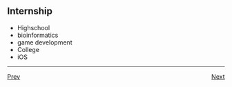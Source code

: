 ## Internship
- Highschool
- 	bioinformatics 
- 	game development
- College
- 	iOS

***

<div>
	<div style="float: left">
		<a href="../README.md">Prev</a>
	</div>
	<div style="float: right">
		<a href="slides/highschool.md">Next</a>
	</div>
</div>
